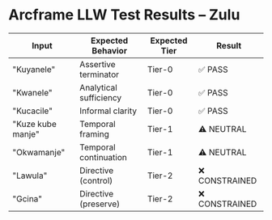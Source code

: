 # Arcframe LLW Test Results – Zulu

| Input | Expected Behavior | Expected Tier | Result |
|-------|-------------------|----------------|--------|
| "Kuyanele" | Assertive terminator | Tier-0 | ✅ PASS |
| "Kwanele" | Analytical sufficiency | Tier-0 | ✅ PASS |
| "Kucacile" | Informal clarity | Tier-0 | ✅ PASS |
| "Kuze kube manje" | Temporal framing | Tier-1 | ⚠️ NEUTRAL |
| "Okwamanje" | Temporal continuation | Tier-1 | ⚠️ NEUTRAL |
| "Lawula" | Directive (control) | Tier-2 | ❌ CONSTRAINED |
| "Gcina" | Directive (preserve) | Tier-2 | ❌ CONSTRAINED |